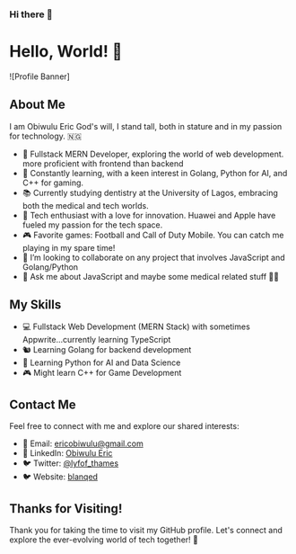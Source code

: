 ### Hi there 👋

<!--
**thamesblanq/thamesblanq** is a ✨ _special_ ✨ repository because its `README.md` (this file) appears on your GitHub profile.

Here are some ideas to get you started:

- 🔭 I’m currently working on ...
- 😄 Pronouns: ...
- ⚡ Fun fact: ...
-->

# Hello, World! 👋

![Profile Banner]

## About Me

I am Obiwulu Eric God's will, I stand tall, both in stature and in my passion for technology. 🇳🇬

- 🔭 Fullstack MERN Developer, exploring the world of web development. more proficient with frontend than backend
- 🌱 Constantly learning, with a keen interest in Golang, Python for AI, and C++ for gaming.
- 📚 Currently studying dentistry at the University of Lagos, embracing both the medical and tech worlds.
- 🌌 Tech enthusiast with a love for innovation. Huawei and Apple have fueled my passion for the tech space.
- 🎮 Favorite games: Football and Call of Duty Mobile. You can catch me playing in my spare time!
- 👯 I’m looking to collaborate on any project that involves JavaScript and Golang/Python
- 💬 Ask me about JavaScript and maybe some medical related stuff 👋😊



## My Skills

- 💻 Fullstack Web Development (MERN Stack) with sometimes Appwrite...currently learning TypeScript
- 🐿️ Learning Golang for backend development
- 🐍 Learning Python for AI and Data Science
- 🎮 Might learn C++ for Game Development

## Contact Me

Feel free to connect with me and explore our shared interests:

- 📧 Email: ericobiwulu@gmail.com
- 🔗 LinkedIn: [Obiwulu Eric](https://www.linkedin.com/in/obiwulu-god-swill-485627224/)
- 🐦 Twitter: [@lyfof_thames](https://twitter.com/lyfof_thames)
- 🐦 Website: [blanqed](https://blanqed.vercel.app)



## Thanks for Visiting!

Thank you for taking the time to visit my GitHub profile. Let's connect and explore the ever-evolving world of tech together! 🚀

